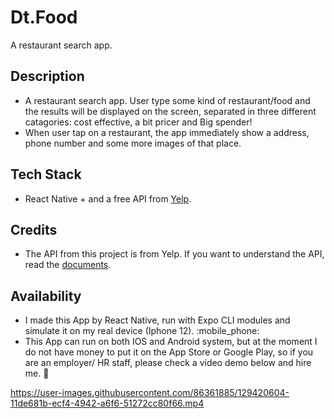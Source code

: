 # Dt.Food
A restaurant search app.

## Description
 * A restaurant search app. User type some kind of restaurant/food and the results will be displayed on the screen, separated in three different catagories: cost effective, a bit pricer and Big spender!
 * When user tap on a restaurant, the app immediately show a address, phone number and some more images of that place.
## Tech Stack
 * React Native + and a free API from [Yelp](https://www.yelp.com/developers).
## Credits
 * The API from this project is from Yelp. If you want to understand the API, read the [documents](https://www.yelp.com/developers/documentation/v3).
## Availability
 * I made this App by React Native, run with Expo CLI modules and simulate it on my real device (Iphone 12).  :mobile_phone: 
 * This App can run on both IOS and Android system, but at the moment I do not have money to put it on the App Store or Google Play, so if you are an employer/ HR staff, please check a video demo below and hire me. :pleading_face: 

https://user-images.githubusercontent.com/86361885/129420604-11de681b-ecf4-4942-a6f6-51272cc80f66.mp4


